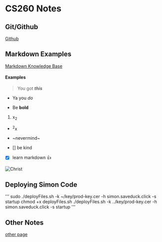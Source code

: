 # CS260 Notes

## Git/Github
[Github](https://github.com/webprogramming260/.github/blob/main/profile/essentials/gitHub/gitHub.md)

## Markdown Examples
[Markdown Knowledge Base](https://github.com/webprogramming260/.github/blob/main/profile/essentials/gitHub/gitHub.md)

#### Examples
> You got ***this*** 
* Ya you _do_
+ Be **bold**
1. x<sub>2</sub>
 - <sup>2</sup>x
+ ~nevermind~

- [] be kind
- [x] learn markdown :+1:

![Christ](https://external-content.duckduckgo.com/iu/?u=https%3A%2F%2Fi.pinimg.com%2Foriginals%2Fb5%2Ff9%2F28%2Fb5f928a3a1f7bd83f5e01557c0ccb547.jpg&f=1&nofb=1&ipt=f8b3c823f5d5e365e8c34019db15b1ac4d8072f6b3bae92492d973dadf375375&ipo=images)

## Deploying Simon Code
'''
sudo ./deployFiles.sh -k ~/key/prod-key.cer -h simon.saveduck.click -s startup
chmod +x deployFiles.sh
./deployFiles.sh -k ../key/prod-key.cer -h simon.saveduck.click -s startup 
'''

## Other Notes
[other page](startup/notes2.md)